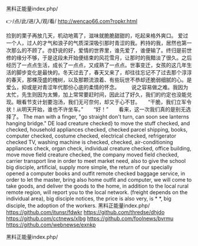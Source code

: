 
黑料正能量index.php/




👉/点/此/进/入/观/看/ http://wencao66.com?ropkr.html




捡到的栗子再放几天，机动地蔫了，滋味就脆脆甜甜的，吃起来格外爽口。
爱过一个人，过人的才气和浪子的气质深深吸引那时青涩的我。矜持的我，居然也第一次那么的不顾了。亦舒说的好，爱情的世界里，谁先爱了，谁便输了。终归是前世修的缘分不够，于是这段未开始便结束的风花雪月，让那时的我黯淡了很久。之后经历了一点点生活，成长了一点点，又成熟了一点点。世事变迁，女孩的这几年生活的脚步变化是最快的。冬天过去了，春天又来了，却往往忘记不了过去那个淳淳的春天，那棵茂盛的槐树，以及那颗流浪着、有些玩世不恭却还脆弱细腻的心。是爱么，抑或是对青涩年代那份心底的柔情的怀念。
　　说之容易做之难。我因为太忙，先生则因为太懒，加上常常要赶时间，因此过了好久，我们的约定也没能兑现。眼看节支计划要泡汤，我们无可奈何，却又于心不甘。　　“干脆，我们立军令状！从明天开始，谁也不许坐车。”　　“好！”　　看来，这一次我们真的是别无选择了。
The man with a finger, "go straight don't turn, can soon see lanterns hanging bridge."
DE load creature checked} to move the stuff checked, and checked, household appliances checked, checked parcel shipping, books, computer checked, costume checked, electrical checked, refrigerator checked TV, washing machine is checked, checked, air-conditioning appliances check, organ check, individual creature checked, office building, move move field creature checked, the company moved field checked, carrier transport line in order to meet market need, also to give the school big disciple, artificial, supply more simple, the return of our specially opened a computer books and outfit remote checked baggage service, in order to let the master, bring also home outfit and computer, we will come to take goods, and deliver the goods to the home, in addition to the local rural remote region, will report you to the local network. (freight depends on the individual area), big disciple notices, the price is also very, is * *, big disciple, the adoption of the workers.
黑料正能量index.php/ https://github.com/itunsr/fdwkr
https://github.com/thredse/dhjdo
https://github.com/cctnews/xlbg
https://github.com/foolnews/bvrmu
https://github.com/webnewse/exnkp





黑料正能量index.php/
